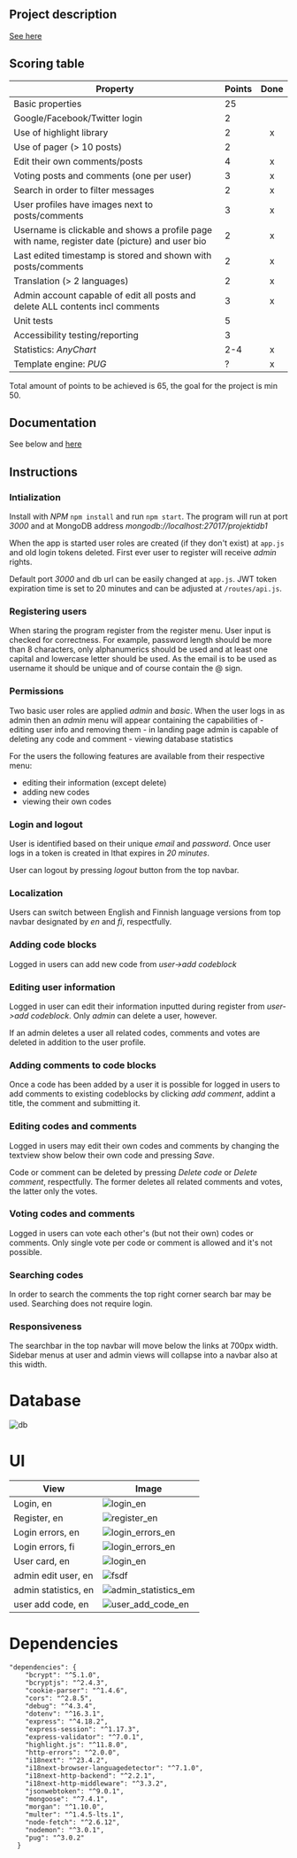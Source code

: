 ## Project description

[See here](https://docs.google.com/document/d/1zSfVZcnv7FUnu6VxwKLXBPZHqTIdRX1w3d9Yer_mKVU/edit)

## Scoring table

| Property | Points | Done |
| -- | -- | :--: |
| Basic properties | 25 | |
| Google/Facebook/Twitter login | 2 | |
| Use of highlight library | 2 | x |
| Use of pager (> 10 posts) | 2 | |
| Edit their own comments/posts | 4 | x |
| Voting posts and comments (one per user) | 3 | x |
| Search in order to filter messages | 2 | x |
| User profiles have images next to posts/comments | 3 | x |
| Username is clickable and shows a profile page with name, register date (picture) and user bio | 2 | x |
| Last edited timestamp is stored and shown with posts/comments | 2 | x |
| Translation (> 2 languages) | 2 | x |
| Admin account capable of edit all posts and delete ALL contents incl comments | 3 | x |
| Unit tests | 5 | |
| Accessibility testing/reporting | 3 | | 
| Statistics: <em>AnyChart</em>  | 2-4 | x |
| Template engine: <em>PUG</em> | ? | x |

Total amount of points to be achieved is 65, the goal for the project is min 50.

## Documentation

See below and 
[here](./documentation/)

## Instructions 

<h3>Intialization</h3>

Install with <em>NPM</em> `npm install` and run `npm start`. The program will run at port <em>3000</em> and at MongoDB address <em>mongodb://localhost:27017/projektidb1</em>

When the app is started user roles are created (if they don't exist) at `app.js` and old login tokens deleted. First ever user to register will receive <em>admin</em> rights.

Default port <em>3000</em> and db url <em></em> can be easily changed at `app.js`. JWT token expiration time is set to 20 minutes and can be adjusted at `/routes/api.js`.

<h3>Registering users</h3>
When staring the program register from the register menu. User input is checked for correctness. For example, password length should be more than 8 characters, only alphanumerics should be used and at least one capital and lowercase letter should be used. As the email is to be used as username it should be unique and of course contain the @ sign.

<h3>Permissions</h3>
Two basic user roles are applied <em>admin</em> and <em>basic</em>. When the user logs in as admin then an <em>admin</em> menu will appear containing the capabilities of 
- editing user info and removing them
- in landing page admin is capable of deleting any code and comment
- viewing database statistics

For the users the following features are available from their respective menu:
- editing their information (except delete)
- adding new codes
- viewing their own codes

<h3>Login and logout</h3>
User is identified based on their unique <em>email</em> and <em>password</em>. Once user logs in a token is created in lthat expires in <em>20 minutes</em>. 

User can logout by pressing <em>logout</em> button from the top navbar. 

<h3>Localization</h3>
Users can switch between English and Finnish language versions from top navbar designated by <em>en</em> and <em>fi</em>, respectfully.

<h3>Adding code blocks</h3>
Logged in users can add new code from <em>user->add codeblock</em>

<h3>Editing user information</h3>
Logged in user can edit their information inputted during register from <em>user->add codeblock</em>. Only <em>admin</em> can delete a user, however.

If an admin deletes a user all related codes, comments and votes are deleted in addition to the user profile.

<h3>Adding comments to code blocks</h3>
Once a code has been added by a user it is possible for logged in users to add comments to existing codeblocks by clicking <em>add comment</em>, addint a title, the comment and submitting it.

<h3>Editing codes and comments</h3>
Logged in users may edit their own codes and comments by changing the textview show below their own code and pressing <em>Save</em>.

Code or comment can be deleted by pressing <em>Delete code</em> or <em>Delete comment</em>, respectfully. The former deletes all related comments and votes, the latter only the votes.

<h3>Voting codes and comments</h3>
Logged in users can vote each other's (but not their own) codes or comments. Only single vote per code or comment is allowed and it's not possible.

<h3>Searching codes</h3>
In order to search the comments the top right corner search bar may be used. Searching does not require login.

<h3> Responsiveness</h3>
The searchbar in the top navbar will move below the links at 700px width. Sidebar menus at user and admin views will collapse into a navbar also at this width.

# Database 
 ![db](./documentation/db_model.png)

# UI
| View | Image |
| -- | -- |
| Login, en | ![login_en](./documentation/ui/login_en.png)
| Register, en | ![register_en](./documentation/ui/register_en.png)
| Login errors, en | ![login_errors_en](./documentation/ui/login_errors_en.png)
| Login errors, fi | ![login_errors_en](./documentation/ui/login_errors_fi.png)
| User card, en | ![login_en](./documentation/ui/user_card_hover_en.png)
| admin edit user, en | ![fsdf](./documentation/ui/admin_users_en.png)
| admin statistics, en | ![admin_statistics_em](./documentation/ui/admin_statistics_en.png)
| user add code, en | ![user_add_code_en](./documentation/ui/add_codeblock_en.png)


# Dependencies
```
"dependencies": {
    "bcrypt": "^5.1.0",
    "bcryptjs": "^2.4.3",
    "cookie-parser": "^1.4.6",
    "cors": "^2.8.5",
    "debug": "^4.3.4",
    "dotenv": "^16.3.1",
    "express": "^4.18.2",
    "express-session": "^1.17.3",
    "express-validator": "^7.0.1",
    "highlight.js": "^11.8.0",
    "http-errors": "^2.0.0",
    "i18next": "^23.4.2",
    "i18next-browser-languagedetector": "^7.1.0",
    "i18next-http-backend": "^2.2.1",
    "i18next-http-middleware": "^3.3.2",
    "jsonwebtoken": "^9.0.1",
    "mongoose": "^7.4.1",
    "morgan": "^1.10.0",
    "multer": "^1.4.5-lts.1",
    "node-fetch": "^2.6.12",
    "nodemon": "^3.0.1",
    "pug": "^3.0.2"
  }
```